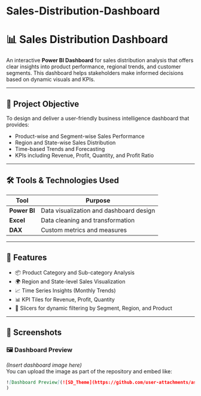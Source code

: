 # Sales-Distribution-Dashboard
# 📊 Sales Distribution Dashboard

An interactive **Power BI Dashboard** for sales distribution analysis that offers clear insights into product performance, regional trends, and customer segments. This dashboard helps stakeholders make informed decisions based on dynamic visuals and KPIs.

---

## 📌 Project Objective

To design and deliver a user-friendly business intelligence dashboard that provides:

- Product-wise and Segment-wise Sales Performance
- Region and State-wise Sales Distribution
- Time-based Trends and Forecasting
- KPIs including Revenue, Profit, Quantity, and Profit Ratio

---

## 🛠️ Tools & Technologies Used

| Tool         | Purpose                                |
|--------------|----------------------------------------|
| **Power BI** | Data visualization and dashboard design|
| **Excel**    | Data cleaning and transformation        |
| **DAX**      | Custom metrics and measures            |

---

## 📂 Features

- 📦 Product Category and Sub-category Analysis
- 🌍 Region and State-level Sales Visualization
- 📈 Time Series Insights (Monthly Trends)
- 📊 KPI Tiles for Revenue, Profit, Quantity
- 🧮 Slicers for dynamic filtering by Segment, Region, and Product

---

## 📸 Screenshots

### 🖼️ Dashboard Preview
*(Insert dashboard image here)*  
You can upload the image as part of the repository and embed like:
```markdown
![Dashboard Preview](![SD_Theme](https://github.com/user-attachments/assets/8c61866c-bba3-4991-8bb8-6487c473272a)
)
